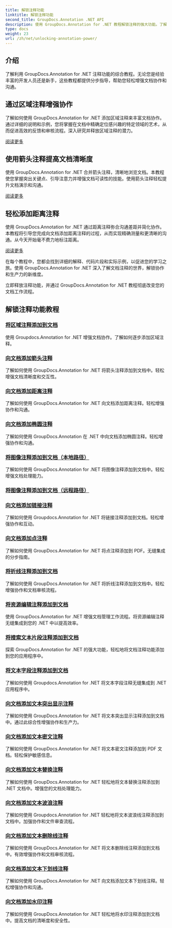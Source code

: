 ```yaml
---
title: 解锁注释功能
linktitle: 解锁注释功能
second_title: GroupDocs.Annotation .NET API
description: 使用 GroupDocs.Annotation for .NET 教程解锁注释的强大功能。了解逐步添加各种注释并轻松增强协作。
type: docs
weight: 23
url: /zh/net/unlocking-annotation-power/
---
```

## 介绍

了解利用 GroupDocs.Annotation for .NET 注释功能的综合教程。无论您是经验丰富的开发人员还是新手，这些教程都提供分步指导，帮助您轻松增强文档协作和沟通。

## 通过区域注释增强协作

了解如何使用 GroupDocs.Annotation for .NET 添加区域注释来丰富文档协作。通过详细的说明和示例，您将掌握在文档中精确定位感兴趣的特定领域的艺术，从而促进高效的反馈和审核流程。深入研究并释放区域注释的潜力。

[阅读更多](./add-area-annotation/)

## 使用箭头注释提高文档清晰度

使用 GroupDocs.Annotation for .NET 合并箭头注释，清晰地浏览文档。本教程使您掌握突出关键点、引导注意力并增强文档可读性的技能。使用箭头注释轻松提升文档演示和沟通。

[阅读更多](./add-arrow-annotation/)

## 轻松添加距离注释

使用 GroupDocs.Annotation for .NET 通过距离注释弥合沟通差距并简化协作。本教程将引导您完成向文档添加距离注释的过程，从而实现精确测量和更清晰的沟通。从今天开始毫不费力地标注距离。

[阅读更多](./add-distance-annotation/)

在每个教程中，您都会找到详细的解释、代码片段和实际示例，以促进您的学习之旅。使用 GroupDocs.Annotation for .NET 深入了解文档注释的世界，解锁协作和生产力的新维度。

立即释放注释功能，并通过 GroupDocs.Annotation for .NET 教程彻底改变您的文档工作流程。

## 解锁注释功能教程
### [将区域注释添加到文档](./add-area-annotation/)
使用 Groupdocs.Annotation for .NET 增强文档协作。了解如何逐步添加区域注释。
### [向文档添加箭头注释](./add-arrow-annotation/)
了解如何使用 GroupDocs.Annotation for .NET 将箭头注释添加到文档中。轻松增强文档清晰度和交互性。
### [向文档添加距离注释](./add-distance-annotation/)
了解如何使用 GroupDocs.Annotation for .NET 向文档添加距离注释。轻松增强协作和沟通。
### [向文档添加椭圆注释](./add-ellipse-annotation/)
了解如何使用 GroupDocs.Annotation 在 .NET 中向文档添加椭圆注释。轻松增强协作和沟通。
### [将图像注释添加到文档（本地路径）](./add-image-annotation-local-path/)
了解如何使用 GroupDocs.Annotation for .NET 将图像注释添加到文档中。轻松增强文档处理能力。
### [将图像注释添加到文档（远程路径）](./add-image-annotation-remote-path/)
### [向文档添加链接注释](./add-link-annotation/)
了解如何使用 Groupdocs.Annotation for .NET 将链接注释添加到文档。轻松增强协作和互动。
### [向文档添加点注释](./add-point-annotation/)
了解如何使用 GroupDocs.Annotation for .NET 将点注释添加到 PDF。无缝集成的分步指南。
### [将折线注释添加到文档](./add-polyline-annotation/)
了解如何使用 GroupDocs.Annotation for .NET 将折线注释添加到文档中。轻松增强协作和文档审核流程。
### [将资源编辑注释添加到文档](./add-resources-redaction-annotation/)
使用 GroupDocs.Annotation for .NET 增强文档管理工作流程。将资源编辑注释无缝集成到您的 .NET 中以提高效率。
### [将搜索文本片段注释添加到文档](./add-search-text-fragment-annotation/)
探索 GroupDocs.Annotation for .NET 的强大功能，轻松地将文档注释功能添加到您的应用程序中。
### [将文本字段注释添加到文档](./add-text-field-annotation/)
了解如何使用 Groupdocs.Annotation for .NET 将文本字段注释无缝集成到 .NET 应用程序中。
### [向文档添加文本突出显示注释](./add-text-highlight-annotation/)
了解如何使用 GroupDocs.Annotation for .NET 将文本突出显示注释添加到文档中。通过此综合性增强协作和生产力。
### [向文档添加文本密文注释](./add-text-redaction-annotation/)
了解如何使用 GroupDocs.Annotation for .NET 将文本密文注释添加到 PDF 文档。轻松保护敏感信息。
### [向文档添加文本替换注释](./add-text-replacement-annotation/)
了解如何使用 GroupDocs.Annotation for .NET 轻松地将文本替换注释添加到 .NET 文档中。增强您的文档处理能力。
### [向文档添加文本波浪注释](./add-text-squiggly-annotation/)
了解如何使用 Groupdocs.Annotation for .NET 轻松地将文本波浪线注释添加到文档中。加强协作和文件审查流程。
### [向文档添加文本删除线注释](./add-text-strikeout-annotation/)
了解如何使用 GroupDocs.Annotation for .NET 将文本删除线注释添加到文档中。有效增强协作和文档审核流程。
### [向文档添加文本下划线注释](./add-text-underline-annotation/)
了解如何使用 GroupDocs.Annotation for .NET 向文档添加文本下划线注释。轻松增强协作和沟通。
### [向文档添加水印注释](./add-watermark-annotation/)
了解如何使用 GroupDocs.Annotation for .NET 轻松地将水印注释添加到文档中。提高文档的清晰度和安全性。